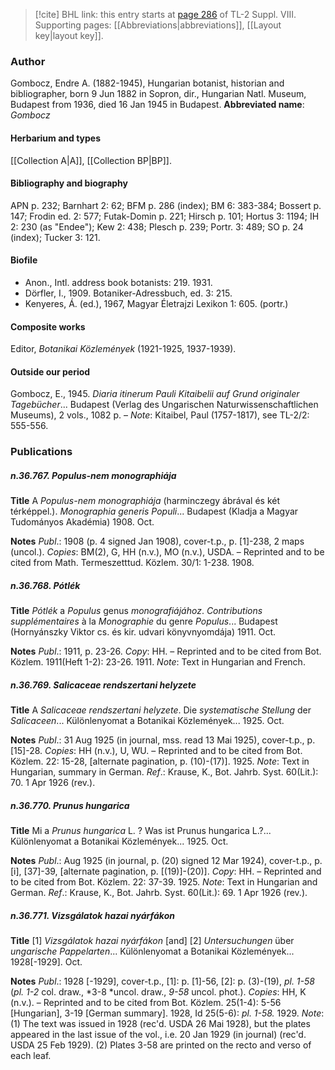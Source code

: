 > [!cite] BHL link: this entry starts at [page 286](https://www.biodiversitylibrary.org/page/33258764) of TL-2 Suppl. VIII.
> Supporting pages: [[Abbreviations|abbreviations]], [[Layout key|layout key]].

### Author

Gombocz, Endre A. (1882-1945), Hungarian botanist, historian and bibliographer, born 9 Jun 1882 in Sopron, dir., Hungarian Natl. Museum, Budapest from 1936, died 16 Jan 1945 in Budapest. 
**Abbreviated name**: *Gombocz*

#### Herbarium and types

[[Collection A|A]], [[Collection BP|BP]].

#### Bibliography and biography

APN p. 232; Barnhart 2: 62; BFM p. 286 (index); BM 6: 383-384; Bossert p. 147; Frodin ed. 2: 577; Futak-Domin p. 221; Hirsch p. 101; Hortus 3: 1194; IH 2: 230 (as "Endee"); Kew 2: 438; Plesch p. 239; Portr. 3: 489; SO p. 24 (index); Tucker 3: 121.

#### Biofile

- Anon., Intl. address book botanists: 219. 1931.
- Dörfler, I., 1909. Botaniker-Adressbuch, ed. 3: 215.
- Kenyeres, Á. (ed.), 1967, Magyar Életrajzi Lexikon 1: 605. (portr.)

#### Composite works

Editor, *Botanikai Közlemények* (1921-1925, 1937-1939).

#### Outside our period

Gombocz, E., 1945. *Diaria itinerum Pauli Kitaibelii auf Grund originaler Tagebücher*... Budapest (Verlag des Ungarischen Naturwissenschaftlichen Museums), 2 vols., 1082 p. – *Note*: Kitaibel, Paul (1757-1817), see TL-2/2: 555-556.

### Publications

##### n.36.767. Populus-nem monographiája

**Title**
A *Populus-nem monographiája* (harminczegy ábrával és két térképpel.). *Monographia generis Populi*... Budapest (Kladja a Magyar Tudományos Akadémia) 1908. Oct.

**Notes**
*Publ*.: 1908 (p. 4 signed Jan 1908), cover-t.p., p. \[1\]-238, 2 maps (uncol.). *Copies*: BM(2), G, HH (n.v.), MO (n.v.), USDA. – Reprinted and to be cited from Math. Termeszetttud. Közlem. 30/1: 1-238. 1908.

##### n.36.768. Pótlék

**Title**
*Pótlék* a *Populus* genus *monografiájához*. *Contributions supplémentaires* à la *Monographie* du genre *Populus*... Budapest (Hornyánszky Viktor cs. és kir. udvari könyvnyomdája) 1911. Oct.

**Notes**
*Publ*.: 1911, p. 23-26. *Copy*: HH. – Reprinted and to be cited from Bot. Közlem. 1911(Heft 1-2): 23-26. 1911.
*Note*: Text in Hungarian and French.

##### n.36.769. Salicaceae rendszertani helyzete

**Title**
A *Salicaceae rendszertani helyzete*. Die *systematische Stellung* der *Salicaceen*... Különlenyomat a Botanikai Közlemények... 1925. Oct.

**Notes**
*Publ*.: 31 Aug 1925 (in journal, mss. read 13 Mai 1925), cover-t.p., p. \[15\]-28. *Copies*: HH (n.v.), U, WU. – Reprinted and to be cited from Bot. Közlem. 22: 15-28, \[alternate pagination, p. (10)-(17)\]. 1925.
*Note*: Text in Hungarian, summary in German.
*Ref*.: Krause, K., Bot. Jahrb. Syst. 60(Lit.): 70. 1 Apr 1926 (rev.).

##### n.36.770. Prunus hungarica

**Title**
Mi a *Prunus hungarica* L. ? Was ist Prunus hungarica L.?... Különlenyomat a Botanikai Közlemények... 1925. Oct.

**Notes**
*Publ*.: Aug 1925 (in journal, p. (20) signed 12 Mar 1924), cover-t.p., p. \[i\], \[37\]-39, \[alternate pagination, p. \[(19)\]-(20)\]. *Copy*: HH. – Reprinted and to be cited from Bot. Közlem. 22: 37-39. 1925.
*Note*: Text in Hungarian and German.
*Ref*.: Krause, K., Bot. Jahrb. Syst. 60(Lit.): 69. 1 Apr 1926 (rev.).

##### n.36.771. Vizsgálatok hazai nyárfákon

**Title**
\[1\] *Vizsgálatok hazai nyárfákon* \[and\] \[2\] *Untersuchungen* über *ungarische Pappelarten*... Különlenyomat a Botanikai Közlemények... 1928\[-1929\]. Oct.

**Notes**
*Publ*.: 1928 \[-1929\], cover-t.p., \[1\]: p. \[1\]-56, \[2\]: p. (3)-(19), *pl. 1-58* (*pl. 1-2* col. draw., *3-8 *uncol. draw., *9-58* uncol. phot.). *Copies*: HH, K (n.v.). – Reprinted and to be cited from Bot. Közlem. 25(1-4): 5-56 \[Hungarian\], 3-19 \[German summary\]. 1928, Id 25(5-6): *pl. 1-58.* 1929.
*Note*: (1) The text was issued in 1928 (rec'd. USDA 26 Mai 1928), but the plates appeared in the last issue of the vol., i.e. 20 Jan 1929 (in journal) (rec'd. USDA 25 Feb 1929). (2) Plates 3-58 are printed on the recto and verso of each leaf.

